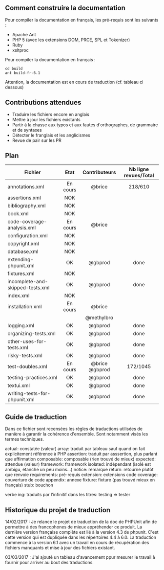 ## Comment construire la documentation

Pour compiler la documentation en français, les pré-requis sont les suivants :

- Apache Ant
- PHP 5 (avec les extensions DOM, PRCE, SPL et Tokenizer)
- Ruby
- xsltproc

Pour compiler la documentation en français :

    cd build
    ant build-fr-6.1

Attention, la documentation est en cours de traduction (cf. tableau ci dessous)


## Contributions attendues

 * Traduire les fichiers encore en anglais
 * Mettre à jour les fichiers existants
 * Partir à la chasse aux typos et aux fautes d'orthographes, de grammaire et de syntaxes
 * Détecter le franglais et les anglicismes
 * Revue de pair sur les PR


## Plan

| Fichier                           | Etat      | Contributeurs  | Nb ligne revues/Total    |
| --------------------------------- | :-------: | :------------: | :----------------------: |
| annotations.xml                   | En cours  | @brice         | 218/610                   |
| assertions.xml                    | NOK       |                |                          |
| bibliography.xml                  | NOK       |                |                          |
| book.xml                          | NOK       |                |                          |
| code-coverage-analysis.xml        | En cours  | @brice         |                          |
| configuration.xml                 | NOK       |                |                          |
| copyright.xml                     | NOK       |                |                          |
| database.xml                      | NOK       |                |                          |
| extending-phpunit.xml             | OK        | @gbprod        | done                     |
| fixtures.xml                      | NOK       |                |                          |
| incomplete-and-skipped-tests.xml  | OK        | @gbprod        | done                     |
| index.xml                         | NOK       |                |                          |
| installation.xml                  | En cours  | @brice         |                          |
|                                   |           | @methylbro     |                          |
| logging.xml                       | OK        | @gbprod        | done                     |
| organizing-tests.xml              | OK        | @gbprod        | done                     |
| other-uses-for-tests.xml          | OK        | @gbprod        | done                     |
| risky-tests.xml                   | OK        | @gbprod        | done                     |
| test-doubles.xml                  | En cours  | @brice @gbprod | 172/1045                 |
| testing-practices.xml             | OK        | @gbprod        | done                     |
| textui.xml                        | OK        | @gbprod        | done                     |
| writing-tests-for-phpunit.xml     | OK        | @gbprod        | done                     |

## Guide de traduction

Dans ce fichier sont recensées les règles de traductions utilisées de manière à garantir la cohérence d'ensemble.
Sont notamment visés les termes techniques.

actual:			constatée (valeur)
array:			traduit par tableau sauf quand on fait explicitement référence à PHP
assertion:		traduit par asssertion, plus parlant que affirmation
composable:		composable (rien trouvé de mieux)
expected:		attendue (valeur)
framework:		framework
isolated:		indépendant (isolé est ambigu, étanche un peu moins...)
notice:			remarque
return:			retourne plutôt que renvoie
requirements:	pré-requis
extension:		extensions
code coverage:	couverture de code
appendix:       annexe
fixture:        fixture (pas trouvé mieux en français)
stub:           bouchon

verbe ing: 	traduits par l'infinitif dans les titres: testing => tester

## Historique du projet de traduction

14/02/2017 : Je relance le projet de traduction de la doc de PHPUnit afin de permettre à des francophones de mieux appréhender ce produit. La dernière version française complète est lié à la version 4.3 de phpunit. C'est cette version qui est dupliquée dans les répertoires 4.4 à 6.0. La traduction commence à la version 6.1 avec un travail en cours de récupération des fichiers manquants et mise à jour des fichiers existant.

03/03/2017 : J'ai ajouté un tableau d'avancement ppur mesurer le travail à fournir pour arriver au bout des traductions.
